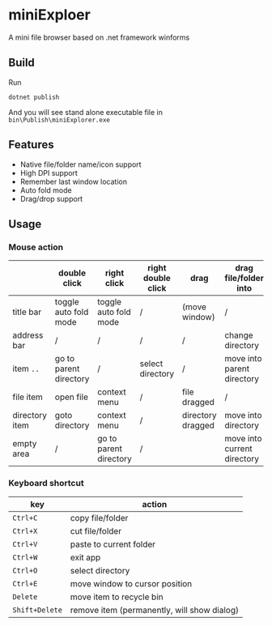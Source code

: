 # miniExploer

A mini file browser based on .net framework winforms

## Build

Run

```
dotnet publish
```

And you will see stand alone executable file in `bin\Publish\miniExplorer.exe`

## Features

* Native file/folder name/icon support
* High DPI support
* Remember last window location
* Auto fold mode
* Drag/drop support

## Usage

### Mouse action

|                | double click           | right click            | right double click | drag              | drag file/folder into       |
|----------------|------------------------|------------------------|--------------------|-------------------|-----------------------------|
| title bar      | toggle auto fold mode  | toggle auto fold mode  | /                  | (move window)     | /                           |
| address bar    | /                      | /                      | /                  | /                 | change directory            |
| item `..`      | go to parent directory | /                      | select directory   | /                 | move into parent directory  |
| file item      | open file              | context menu           | /                  | file dragged      | /                           |
| directory item | goto directory         | context menu           | /                  | directory dragged | move into directory         |
| empty area     | /                      | go to parent directory | /                  |                   | move into current directory |

### Keyboard shortcut

| key            | action                                      |
|----------------|---------------------------------------------|
| `Ctrl+C`       | copy file/folder                            |
| `Ctrl+X`       | cut file/folder                             |
| `Ctrl+V`       | paste to current folder                     |
| `Ctrl+W`       | exit app                                    |
| `Ctrl+O`       | select directory                            |
| `Ctrl+E`       | move window to cursor position              |
| `Delete`       | move item to recycle bin                    |
| `Shift+Delete` | remove item (permanently, will show dialog) |
